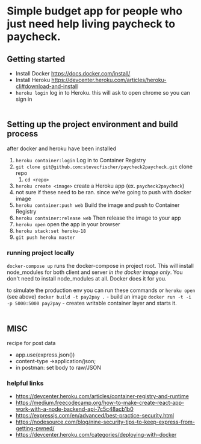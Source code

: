 # Simple budget app for people who just need help living paycheck to paycheck.

## Getting started
- Install Docker https://docs.docker.com/install/
- Install Heroku https://devcenter.heroku.com/articles/heroku-cli#download-and-install
- `heroku login` log in to Heroku. this will ask to open chrome so you can sign in
<br></br>
## Setting up the project environment and build process
after docker and heroku  have been installed
1. `heroku container:login` Log in to Container Registry
2. `git clone git@github.com:stevecfischer/paycheck2paycheck.git` clone repo
   1. `cd <repo>`
3. `heroku create <image>` create a Heroku app (ex. `paycheck2paycheck`)
4. not sure if these need to be ran. since we're going to push with docker image
5. `heroku container:push web` Build the image and push to Container Registry
6. `heroku container:release web` Then release the image to your app
7. `heroku open` open the app in your browser
8. `heroku stack:set heroku-18`
9. `git push heroku master`


### running project locally
`docker-compose up` runs the docker-compose in project root. This will install node_modules for both client and
server *in the docker image only*. You don't need to install node_modules at all. Docker does it for you.

to simulate the production env you can run these commands or `heroku open` (see above) 
`docker build -t pay2pay .` - build an image
`docker run -t -i -p 5000:5000 pay2pay` - creates writable container layer and starts it.
<br></br>
## MISC
recipe for post data
- app.use(express.json())
- content-type →application/json;
- in postman: set body to raw/JSON
### helpful links
 - https://devcenter.heroku.com/articles/container-registry-and-runtime
 - https://medium.freecodecamp.org/how-to-make-create-react-app-work-with-a-node-backend-api-7c5c48acb1b0
 - https://expressjs.com/en/advanced/best-practice-security.html
 - https://nodesource.com/blog/nine-security-tips-to-keep-express-from-getting-pwned/
 - https://devcenter.heroku.com/categories/deploying-with-docker

